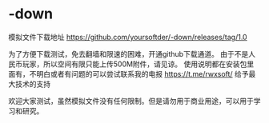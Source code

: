 # -down
模拟文件下载地址
https://github.com/yoursoftder/-down/releases/tag/1.0

为了方便下载测试，免去翻墙和限速的困难，开通github下载通道。
由于不是人民币玩家，所以空间有限只能上传500M附件，请见谅。
使用说明都在安装包里面有，不明白或者有问题的可以尝试联系我的电报 https://t.me/rwxsoft/ 给予最大技术的支持

欢迎大家测试，虽然模拟文件没有任何限制。但是请勿用于商业用途，可以用于学习和研究。

